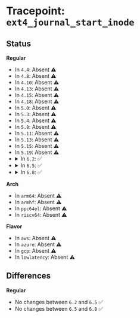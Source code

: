 # Tracepoint: <code>ext4_journal_start_inode</code>

## Status
<b>Regular</b>
<ul>
<li>
In <code>4.4</code>: Absent ⚠️
</li>
<li>
In <code>4.8</code>: Absent ⚠️
</li>
<li>
In <code>4.10</code>: Absent ⚠️
</li>
<li>
In <code>4.13</code>: Absent ⚠️
</li>
<li>
In <code>4.15</code>: Absent ⚠️
</li>
<li>
In <code>4.18</code>: Absent ⚠️
</li>
<li>
In <code>5.0</code>: Absent ⚠️
</li>
<li>
In <code>5.3</code>: Absent ⚠️
</li>
<li>
In <code>5.4</code>: Absent ⚠️
</li>
<li>
In <code>5.8</code>: Absent ⚠️
</li>
<li>
In <code>5.11</code>: Absent ⚠️
</li>
<li>
In <code>5.13</code>: Absent ⚠️
</li>
<li>
In <code>5.15</code>: Absent ⚠️
</li>
<li>
In <code>5.19</code>: Absent ⚠️
</li>
<li>
<details>
<summary>In <code>6.2</code>: ✅</summary>

Event:

```c
struct trace_event_raw_ext4_journal_start_inode {
    struct trace_entry ent;
    long unsigned int ino;
    dev_t dev;
    long unsigned int ip;
    int blocks;
    int rsv_blocks;
    int revoke_creds;
    int type;
    char __data[0];
};
```
Function:

```c
void trace_event_raw_event_ext4_journal_start_inode(void *__data, struct inode *inode, int blocks, int rsv_blocks, int revoke_creds, int type, long unsigned int IP);
```
</details>
</li>
<li>
<details>
<summary>In <code>6.5</code>: ✅</summary>

Event:

```c
struct trace_event_raw_ext4_journal_start_inode {
    struct trace_entry ent;
    long unsigned int ino;
    dev_t dev;
    long unsigned int ip;
    int blocks;
    int rsv_blocks;
    int revoke_creds;
    int type;
    char __data[0];
};
```
Function:

```c
void trace_event_raw_event_ext4_journal_start_inode(void *__data, struct inode *inode, int blocks, int rsv_blocks, int revoke_creds, int type, long unsigned int IP);
```
</details>
</li>
<li>
<details>
<summary>In <code>6.8</code>: ✅</summary>

Event:

```c
struct trace_event_raw_ext4_journal_start_inode {
    struct trace_entry ent;
    long unsigned int ino;
    dev_t dev;
    long unsigned int ip;
    int blocks;
    int rsv_blocks;
    int revoke_creds;
    int type;
    char __data[0];
};
```
Function:

```c
void trace_event_raw_event_ext4_journal_start_inode(void *__data, struct inode *inode, int blocks, int rsv_blocks, int revoke_creds, int type, long unsigned int IP);
```
</details>
</li>
</ul>
<b>Arch</b>
<ul>
<li>
In <code>arm64</code>: Absent ⚠️
</li>
<li>
In <code>armhf</code>: Absent ⚠️
</li>
<li>
In <code>ppc64el</code>: Absent ⚠️
</li>
<li>
In <code>riscv64</code>: Absent ⚠️
</li>
</ul>
<b>Flavor</b>
<ul>
<li>
In <code>aws</code>: Absent ⚠️
</li>
<li>
In <code>azure</code>: Absent ⚠️
</li>
<li>
In <code>gcp</code>: Absent ⚠️
</li>
<li>
In <code>lowlatency</code>: Absent ⚠️
</li>
</ul>

## Differences
<b>Regular</b>
<ul>
<li>
No changes between <code>6.2</code> and <code>6.5</code> ✅
</li>
<li>
No changes between <code>6.5</code> and <code>6.8</code> ✅
</li>
</ul>
